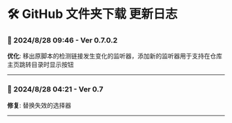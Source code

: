 # **🛠️ GitHub 文件夹下载 更新日志**

### **📅 2024/8/28 09:46 - Ver 0.7.0.2**

**优化**: 移出原脚本的检测链接发生变化的监听器，添加新的监听器用于支持在仓库主页跳转目录时显示按钮

---

### **📅 2024/8/28 04:21 - Ver 0.7**

**修复**: 替换失效的选择器

---
